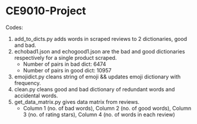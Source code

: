 # CE9010-Project
Codes:
1) add_to_dicts.py adds words in scraped reviews to 2 dictionaries, good and bad.
2) echobad1.json and echogood1.json are the bad and good dictionaries respectively for a single product scraped.
     - Number of pairs in bad dict: 6474
     - Number of pairs in good dict: 10957
3) emojidict.py cleans string of emoji && updates emoji dictionary with frequency.
4) clean.py cleans good and bad dictionary of redundant words and accidental words.
5) get_data_matrix.py gives data matrix from reviews.
     - Column 1 (no. of bad words), Column 2 (no. of good words), Column 3 (no. of rating stars), Column 4 (no. of words in each review)
